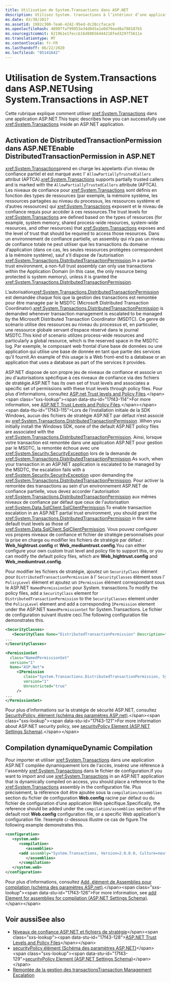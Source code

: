 ```yaml
---
title: Utilisation de System.Transactions dans ASP.NET
description: Utilisez System. transactions à l’intérieur d’une application ASP.NET. Activez les autorisations de transaction distribuée et utilisez la compilation dynamique.
ms.date: 03/30/2017
ms.assetid: 1982c300-7ea6-4242-95ed-dc28ccfacac9
ms.openlocfilehash: 48907faf99953e34d045a1e0d79eed8a788187b5
ms.sourcegitcommit: 6219b1e1feccb16d88656444210fed3297f5611e
ms.translationtype: MT
ms.contentlocale: fr-FR
ms.lasthandoff: 06/22/2020
ms.locfileid: "85141642"
---
```

# <a name="using-systemtransactions-in-aspnet"></a><span data-ttu-id="17f43-104">Utilisation de System.Transactions dans ASP.NET</span><span class="sxs-lookup"><span data-stu-id="17f43-104">Using System.Transactions in ASP.NET</span></span>
<span data-ttu-id="17f43-105">Cette rubrique explique comment utiliser <xref:System.Transactions> dans une application ASP.NET.</span><span class="sxs-lookup"><span data-stu-id="17f43-105">This topic describes how you can successfully use <xref:System.Transactions> inside an ASP.NET application.</span></span>

## <a name="enable-distributedtransactionpermission-in-aspnet"></a><span data-ttu-id="17f43-106">Activation de DistributedTransactionPermission dans ASP.NET</span><span class="sxs-lookup"><span data-stu-id="17f43-106">Enable DistributedTransactionPermission in ASP.NET</span></span>
 <span data-ttu-id="17f43-107"><xref:System.Transactions>prend en charge les appelants d’un niveau de confiance partiel et est marqué avec l' `AllowPartiallyTrustedCallers` attribut (APTCA).</span><span class="sxs-lookup"><span data-stu-id="17f43-107"><xref:System.Transactions> supports partially trusted callers and is marked with the `AllowPartiallyTrustedCallers` attribute (APTCA).</span></span> <span data-ttu-id="17f43-108">Les niveaux de confiance pour <xref:System.Transactions> sont définis en fonction des types de ressources (par exemple, la mémoire système, les ressources partagées au niveau du processus, les ressources système et d’autres ressources) qui <xref:System.Transactions> exposent et le niveau de confiance requis pour accéder à ces ressources.</span><span class="sxs-lookup"><span data-stu-id="17f43-108">The trust levels for <xref:System.Transactions> are defined based on the types of resources (for example, system memory, shared process-wide resources, system-wide resources, and other resources) that <xref:System.Transactions> exposes and the level of trust that should be required to access those resources.</span></span> <span data-ttu-id="17f43-109">Dans un environnement de confiance partielle, un assembly qui n’a pas un niveau de confiance totale ne peut utiliser que les transactions du domaine d’application (dans ce cas, les seules ressources protégées correspondent à la mémoire système), sauf s’il dispose de l’autorisation <xref:System.Transactions.DistributedTransactionPermission>.</span><span class="sxs-lookup"><span data-stu-id="17f43-109">In a partial-trust environment, a non-full trust assembly can only use transactions within the Application Domain (in this case, the only resource being protected is system memory), unless it is granted the <xref:System.Transactions.DistributedTransactionPermission>.</span></span>

 <span data-ttu-id="17f43-110">L’autorisation<xref:System.Transactions.DistributedTransactionPermission> est demandée chaque fois que la gestion des transactions est remontée pour être managée par le MSDTC (Microsoft Distributed Transaction Coordinator).</span><span class="sxs-lookup"><span data-stu-id="17f43-110"><xref:System.Transactions.DistributedTransactionPermission> is demanded whenever transaction management is escalated to be managed by the Microsoft Distributed Transaction Coordinator (MSDTC).</span></span> <span data-ttu-id="17f43-111">Ce genre de scénario utilise des ressources au niveau du processus et, en particulier, une ressource globale servant d’espace réservé dans le journal MSDTC.</span><span class="sxs-lookup"><span data-stu-id="17f43-111">This kind of scenario utilizes process-wide resources and particularly a global resource, which is the reserved space in the MSDTC log.</span></span> <span data-ttu-id="17f43-112">Par exemple, le composant web frontal d’une base de données ou une application qui utilise une base de donnée en tant que partie des services qu’il fournit.</span><span class="sxs-lookup"><span data-stu-id="17f43-112">An example of this usage is a Web front-end to a database or an application that uses a database as part of the services it provides.</span></span>

 <span data-ttu-id="17f43-113">ASP.NET dispose de son propre jeu de niveaux de confiance et associe un jeu d'autorisations spécifique à ces niveaux de confiance via des fichiers de stratégie.</span><span class="sxs-lookup"><span data-stu-id="17f43-113">ASP.NET has its own set of trust levels and associates a specific set of permissions with these trust levels through policy files.</span></span> <span data-ttu-id="17f43-114">Pour plus d’informations, consultez [ASP.net Trust levels and Policy Files](https://docs.microsoft.com/previous-versions/aspnet/wyts434y(v=vs.100)).</span><span class="sxs-lookup"><span data-stu-id="17f43-114">For more information, see [ASP.NET Trust Levels and Policy Files](https://docs.microsoft.com/previous-versions/aspnet/wyts434y(v=vs.100)).</span></span> <span data-ttu-id="17f43-115">Lors de l’installation initiale de la SDK Windows, aucun des fichiers de stratégie ASP.NET par défaut n’est associé au <xref:System.Transactions.DistributedTransactionPermission> .</span><span class="sxs-lookup"><span data-stu-id="17f43-115">When you initially install the Windows SDK, none of the default ASP.NET policy files are associated with the <xref:System.Transactions.DistributedTransactionPermission>.</span></span> <span data-ttu-id="17f43-116">Ainsi, lorsque votre transaction est remontée dans une application ASP.NET pour gestion par le MSDTC, la remontée échoue avec une <xref:System.Security.SecurityException> lors de la demande de <xref:System.Transactions.DistributedTransactionPermission>.</span><span class="sxs-lookup"><span data-stu-id="17f43-116">As such, when your transaction in an ASP.NET application is escalated to be managed by the MSDTC, the escalation fails with a <xref:System.Security.SecurityException> upon demanding the <xref:System.Transactions.DistributedTransactionPermission>.</span></span> <span data-ttu-id="17f43-117">Pour activer la remontée des transactions au sein d'un environnement ASP.NET de confiance partielle, vous devez accorder l'autorisation <xref:System.Transactions.DistributedTransactionPermission> aux mêmes niveaux de confiance par défaut que ceux de l'autorisation <xref:System.Data.SqlClient.SqlClientPermission>.</span><span class="sxs-lookup"><span data-stu-id="17f43-117">To enable transaction escalation in an ASP.NET partial trust environment, you should grant the <xref:System.Transactions.DistributedTransactionPermission> in the same default trust levels as those of <xref:System.Data.SqlClient.SqlClientPermission>.</span></span> <span data-ttu-id="17f43-118">Vous pouvez configurer vos propres niveaux de confiance et fichier de stratégie personnalisés pour la prise en charge ou modifier les fichiers de stratégie par défaut : **Web_hightrust.config** et **Web_mediumtrust.config**.</span><span class="sxs-lookup"><span data-stu-id="17f43-118">You can either configure your own custom trust level and policy file to support this, or you can modify the default policy files, which are **Web_hightrust.config** and **Web_mediumtrust.config**.</span></span>

 <span data-ttu-id="17f43-119">Pour modifier les fichiers de stratégie, ajoutez un `SecurityClass` élément pour `DistributedTransactionPermission` à l' `SecurityClasses` élément sous l' `PolicyLevel` élément et ajoutez un `IPermission` élément correspondant sous le ASP.NET `NamedPermissionSet` pour System. transactions.</span><span class="sxs-lookup"><span data-stu-id="17f43-119">To modify the policy files, add a `SecurityClass` element for `DistributedTransactionPermission` to the `SecurityClasses` element under the `PolicyLevel` element and add a corresponding `IPermission` element under the ASP.NET `NamedPermissionSet` for System.Transactions.</span></span> <span data-ttu-id="17f43-120">Le fichier de configuration suivant illustre ceci.</span><span class="sxs-lookup"><span data-stu-id="17f43-120">The following configuration file demonstrates this.</span></span>

```xml
<SecurityClasses>
   <SecurityClass Name="DistributedTransactionPermission" Description="System.Transactions.DistributedTransactionPermission, System.Transactions, Version=2.0.0.0, Culture=neutral, PublicKeyToken=b77a5c561934e089"/>
...
</SecurityClasses>

<PermissionSet
  class="NamedPermissionSet"
  version="1"
  Name="ASP.Net">
     <IPermission
        class="System.Transactions.DistributedTransactionPermission, System.Transactions, Version=2.0.0.0, Culture=neutral, PublicKeyToken=b77a5c561934e089"
        version="1"
        Unrestricted="true"
     />
...
</PermissionSet>
```

 <span data-ttu-id="17f43-121">Pour plus d’informations sur la stratégie de sécurité ASP.NET, consultez [SecurityPolicy, élément (schéma des paramètres ASP.net)](https://docs.microsoft.com/previous-versions/dotnet/netframework-4.0/zhs35b56(v=vs.100)).</span><span class="sxs-lookup"><span data-stu-id="17f43-121">For more information about ASP.NET security policy, see [securityPolicy Element (ASP.NET Settings Schema)](https://docs.microsoft.com/previous-versions/dotnet/netframework-4.0/zhs35b56(v=vs.100)).</span></span>

## <a name="dynamic-compilation"></a><span data-ttu-id="17f43-122">Compilation dynamique</span><span class="sxs-lookup"><span data-stu-id="17f43-122">Dynamic Compilation</span></span>
 <span data-ttu-id="17f43-123">Pour importer et utiliser <xref:System.Transactions> dans une application ASP.NET compilée dynamiquement lors de l'accès, insérez une référence à l'assembly <xref:System.Transactions> dans le fichier de configuration.</span><span class="sxs-lookup"><span data-stu-id="17f43-123">If you want to import and use <xref:System.Transactions> in an ASP.NET application that is dynamically compiled on access, you should place a reference to the <xref:System.Transactions> assembly in the configuration file.</span></span> <span data-ttu-id="17f43-124">Plus précisément, la référence doit être ajoutée sous la `compilation/assemblies` section du fichier de configuration **Web.config** racine par défaut ou du fichier de configuration d’une application Web spécifique.</span><span class="sxs-lookup"><span data-stu-id="17f43-124">Specifically, the reference should be added under the `compilation/assemblies` section of the default root **Web.config** configuration file, or a specific Web application's configuration file.</span></span> <span data-ttu-id="17f43-125">l’exemple ci-dessous illustre ce cas de figure.</span><span class="sxs-lookup"><span data-stu-id="17f43-125">The following example demonstrates this.</span></span>

```xml
<configuration>
   <system.web>
      <compilation>
         <assemblies>
      <add assembly="System.Transactions, Version=2.0.0.0, Culture=neutral, PublicKeyToken=b77a5c561934e089" />
         </assemblies>
      </compilation>
   </system.web>
</configuration>
```

 <span data-ttu-id="17f43-126">Pour plus d’informations, consultez [Add, élément de Assemblies pour compilation (schéma des paramètres ASP.net)](https://docs.microsoft.com/previous-versions/dotnet/netframework-4.0/37e2zyhb(v=vs.100)).</span><span class="sxs-lookup"><span data-stu-id="17f43-126">For more information, see [add Element for assemblies for compilation (ASP.NET Settings Schema)](https://docs.microsoft.com/previous-versions/dotnet/netframework-4.0/37e2zyhb(v=vs.100)).</span></span>

## <a name="see-also"></a><span data-ttu-id="17f43-127">Voir aussi</span><span class="sxs-lookup"><span data-stu-id="17f43-127">See also</span></span>

- <span data-ttu-id="17f43-128">[Niveaux de confiance ASP.NET et fichiers de stratégie](https://docs.microsoft.com/previous-versions/aspnet/wyts434y(v=vs.100))</span><span class="sxs-lookup"><span data-stu-id="17f43-128">[ASP.NET Trust Levels and Policy Files](https://docs.microsoft.com/previous-versions/aspnet/wyts434y(v=vs.100))</span></span>
- <span data-ttu-id="17f43-129">[securityPolicy élément (Schéma des paramètres ASP.NET)](https://docs.microsoft.com/previous-versions/dotnet/netframework-4.0/zhs35b56(v=vs.100))</span><span class="sxs-lookup"><span data-stu-id="17f43-129">[securityPolicy Element (ASP.NET Settings Schema)](https://docs.microsoft.com/previous-versions/dotnet/netframework-4.0/zhs35b56(v=vs.100))</span></span>
- [<span data-ttu-id="17f43-130">Remontée de la gestion des transactions</span><span class="sxs-lookup"><span data-stu-id="17f43-130">Transaction Management Escalation</span></span>](transaction-management-escalation.md)
